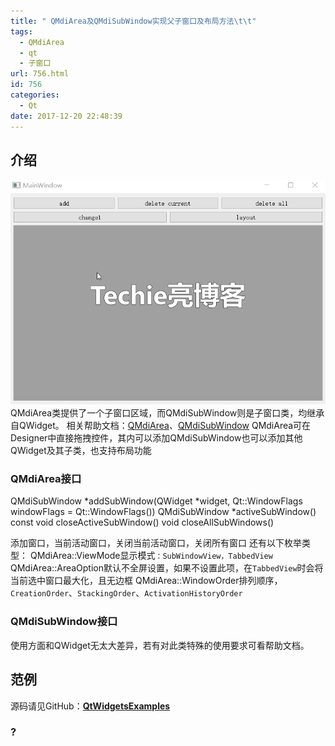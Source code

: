 ```yaml
---
title: " QMdiArea及QMdiSubWindow实现父子窗口及布局方法\t\t"
tags:
  - QMdiArea
  - qt
  - 子窗口
url: 756.html
id: 756
categories:
  - Qt
date: 2017-12-20 22:48:39
---
```


介绍
--

![](https://github.com/TechieL/MyBlogPictureBackup/raw/master/%E5%9B%BE%E7%89%87/%E6%96%87%E7%AB%A0%E5%9B%BE%E7%89%87/QMdiArea%E5%8F%8AQMdiSubWindow%E5%AE%9E%E7%8E%B0%E7%88%B6%E5%AD%90%E7%AA%97%E5%8F%A3%E5%8F%8A%E5%B8%83%E5%B1%80%E6%96%B9%E6%B3%95/gif.gif) QMdiArea类提供了一个子窗口区域，而QMdiSubWindow则是子窗口类，均继承自QWidget。 相关帮助文档：[QMdiArea](http://doc.qt.io/qt-5/qmdiarea.html)、[QMdiSubWindow](http://doc.qt.io/qt-5/qmdisubwindow.html) QMdiArea可在Designer中直接拖拽控件，其内可以添加QMdiSubWindow也可以添加其他QWidget及其子类，也支持布局功能

### QMdiArea接口

QMdiSubWindow \*addSubWindow(QWidget \*widget, Qt::WindowFlags windowFlags = Qt::WindowFlags())
QMdiSubWindow *activeSubWindow() const
void closeActiveSubWindow()
void closeAllSubWindows()

添加窗口，当前活动窗口，关闭当前活动窗口，关闭所有窗口 还有以下枚举类型： QMdiArea::ViewMode显示模式`：SubWindowView，TabbedView` QMdiArea::AreaOption默认不全屏设置，如果不设置此项，在`TabbedView`时会将当前选中窗口最大化，且无边框 QMdiArea::WindowOrder排列顺序，`CreationOrder`、`StackingOrder`、`ActivationHistoryOrder`

### QMdiSubWindow接口

使用方面和QWidget无太大差异，若有对此类特殊的使用要求可看帮助文档。

范例
--

源码请见GitHub：**[QtWidgetsExamples](https://github.com/TechieL/QtWidgetsExamples)**

### ?